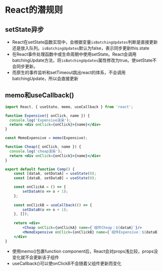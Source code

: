 # React的潜规则

## setState异步

- React在setState函数实现中，会根据变量`isBatchingUpdates`判断是直接更新还是放入队列。`isBatchingUpdates`默认为false，表示同步更新this.state
- 在React事件处理函数中或生命周期中使用setState。React会调用batchingUpdate方法，将`isBatchingUpdates`属性修改为true。使setState不会同步更新。
- 而原生的事件监听和setTimeout跳出react的体系，不会调用batchingUpdate，所以会直接更新



## memo和useCallback()

```jsx
import React, { useState, memo, useCallback } from 'react';

function Expensive({ onClick, name }) {
  console.log('Expensive渲染');
  return <div onClick={onClick}>{name}</div>
}

const MemoExpensive = memo(Expensive);

function Cheap({ onClick, name }) {
  console.log('cheap渲染');
  return <div onClick={onClick}>{name}</div>
}

export default function Comp() {
    const [dataA, setDataA] = useState(0);
    const [dataB, setDataB] = useState(0);

    const onClickA = () => {
        setDataA(o => o + 1);
    };
    
    const onClickB = useCallback(() => {
        setDataB(o => o + 1);
    }, []);
    
    return <div>
        <Cheap onClick={onClickA} name={`组件Cheap：${dataA}`}/>
        <MemoExpensive onClick={onClickB} name={`组件Expensive：${dataB}`} />
    </div>
}
```

- 使用memo()包裹function component后，React会对props浅比较，props没变化就不会更新该子组件
- useCallback()可以使onClickB不会随着父组件更新而变化

